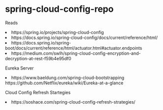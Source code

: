 # spring-cloud-config-repo
Reads
<li>https://spring.io/projects/spring-cloud-config</li>
<li>https://docs.spring.io/spring-cloud-config/docs/current/reference/html/</li>
<li>https://docs.spring.io/spring-boot/docs/current/reference/html/actuator.html#actuator.endpoints</li>
<li>https://medium.com/swlh/spring-cloud-config-encryption-and-decryption-at-rest-f59b4e95df0</li>

Eureka Server
<li>https://www.baeldung.com/spring-cloud-bootstrapping</li>
https://github.com/Netflix/eureka/wiki/Eureka-at-a-glance

Cloud Config Refresh Startegies
<li>https://soshace.com/spring-cloud-config-refresh-strategies/</li>
